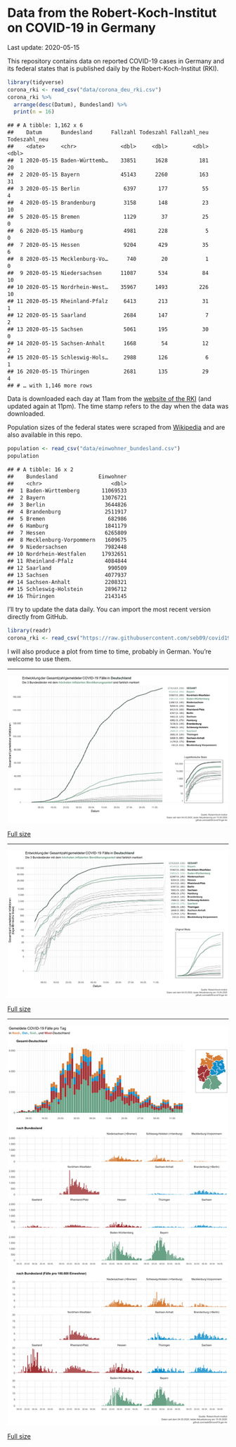 Data from the Robert-Koch-Institut on COVID-19 in Germany
================
Last update: 2020-05-15

This repository contains data on reported COVID-19 cases in Germany and
its federal states that is published daily by the Robert-Koch-Institut
(RKI).

``` r
library(tidyverse)
corona_rki <- read_csv("data/corona_deu_rki.csv")
corona_rki %>% 
  arrange(desc(Datum), Bundesland) %>% 
  print(n = 16)
```

    ## # A tibble: 1,162 x 6
    ##    Datum      Bundesland      Fallzahl Todeszahl Fallzahl_neu Todeszahl_neu
    ##    <date>     <chr>              <dbl>     <dbl>        <dbl>         <dbl>
    ##  1 2020-05-15 Baden-Württemb…    33851      1628          181            20
    ##  2 2020-05-15 Bayern             45143      2260          163            31
    ##  3 2020-05-15 Berlin              6397       177           55             4
    ##  4 2020-05-15 Brandenburg         3158       148           23            10
    ##  5 2020-05-15 Bremen              1129        37           25             0
    ##  6 2020-05-15 Hamburg             4981       228            5             0
    ##  7 2020-05-15 Hessen              9204       429           35             6
    ##  8 2020-05-15 Mecklenburg-Vo…      740        20            1             0
    ##  9 2020-05-15 Niedersachsen      11087       534           84            10
    ## 10 2020-05-15 Nordrhein-West…    35967      1493          226            10
    ## 11 2020-05-15 Rheinland-Pfalz     6413       213           31             1
    ## 12 2020-05-15 Saarland            2684       147            7             2
    ## 13 2020-05-15 Sachsen             5061       195           30             0
    ## 14 2020-05-15 Sachsen-Anhalt      1668        54           12             2
    ## 15 2020-05-15 Schleswig-Hols…     2988       126            6             1
    ## 16 2020-05-15 Thüringen           2681       135           29             4
    ## # … with 1,146 more rows

Data is downloaded each day at 11am from the [website of the
RKI](https://www.rki.de/DE/Content/InfAZ/N/Neuartiges_Coronavirus/Fallzahlen.html)
(and updated again at 11pm). The time stamp refers to the day when the
data was downloaded.

Population sizes of the federal states were scraped from
[Wikipedia](https://de.wikipedia.org/wiki/Liste_der_deutschen_Bundesl%C3%A4nder_nach_Bev%C3%B6lkerung)
and are also available in this repo.

``` r
population <- read_csv("data/einwohner_bundesland.csv")
population
```

    ## # A tibble: 16 x 2
    ##    Bundesland             Einwohner
    ##    <chr>                      <dbl>
    ##  1 Baden-Württemberg       11069533
    ##  2 Bayern                  13076721
    ##  3 Berlin                   3644826
    ##  4 Brandenburg              2511917
    ##  5 Bremen                    682986
    ##  6 Hamburg                  1841179
    ##  7 Hessen                   6265809
    ##  8 Mecklenburg-Vorpommern   1609675
    ##  9 Niedersachsen            7982448
    ## 10 Nordrhein-Westfalen     17932651
    ## 11 Rheinland-Pfalz          4084844
    ## 12 Saarland                  990509
    ## 13 Sachsen                  4077937
    ## 14 Sachsen-Anhalt           2208321
    ## 15 Schleswig-Holstein       2896712
    ## 16 Thüringen                2143145

I’ll try to update the data daily. You can import the most recent
version directly from GitHub.

``` r
library(readr)
corona_rki <- read_csv("https://raw.githubusercontent.com/seb09/covid19-ger-rki/master/data/corona_deu_rki.csv")
```

I will also produce a plot from time to time, probably in German. You’re
welcome to use them.

-----

<img src="plots/covid19-deu-rki-entwicklung-original-skala.png">

[Full
size](https://github.com/seb09/covid19-ger-rki/raw/master/plots/covid19-deu-rki-entwicklung-original-skala.png)

-----

<img src="plots/covid19-deu-rki-entwicklung.png">

[Full
size](https://github.com/seb09/covid19-ger-rki/raw/master/plots/covid19-deu-rki-entwicklung.png)

-----

<img src="plots/covid19-deu-rki-faelle-pro-tag.png">

[Full
size](https://github.com/seb09/covid19-ger-rki/raw/master/plots/covid19-deu-rki-faelle-pro-tag.png)
